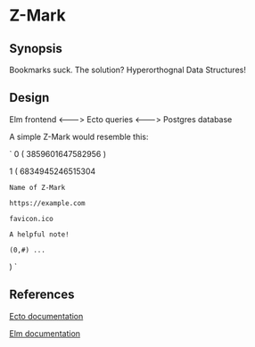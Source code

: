 Z-Mark
======

Synopsis
--------

Bookmarks suck. The solution? Hyperorthognal Data Structures!

Design
------

Elm frontend <---> Ecto queries <---> Postgres database

A simple Z-Mark would resemble this:

`
0 ( 3859601647582956 )


1 ( 6834945246515304

    Name of Z-Mark

    https://example.com

    favicon.ico

    A helpful note!

    (0,#) ...

   )
`

References
----------

[Ecto documentation](http://hexdocs.pm/ecto/Ecto.html)

[Elm documentation](http://elm-lang.org/docs)
